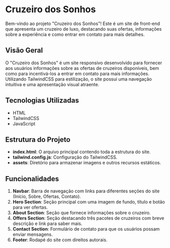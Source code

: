# Cruzeiro dos Sonhos

Bem-vindo ao projeto "Cruzeiro dos Sonhos"! Este é um site de front-end que apresenta um cruzeiro de luxo, destacando suas ofertas, informações sobre a experiência e como entrar em contato para mais detalhes.

## Visão Geral

O "Cruzeiro dos Sonhos" é um site responsivo desenvolvido para fornecer aos usuários informações sobre as ofertas de cruzeiros disponíveis, bem como para incentivá-los a entrar em contato para mais informações. Utilizando TailwindCSS para estilização, o site possui uma navegação intuitiva e uma apresentação visual atraente.

## Tecnologias Utilizadas

- HTML
- TailwindCSS
- JavaScript

## Estrutura do Projeto

- **index.html**: O arquivo principal contendo toda a estrutura do site.
- **tailwind.config.js**: Configuração do TailwindCSS.
- **assets**: Diretório para armazenar imagens e outros recursos estáticos.

## Funcionalidades

1. **Navbar**: Barra de navegação com links para diferentes seções do site (Início, Sobre, Ofertas, Contato).
2. **Hero Section**: Seção principal com uma imagem de fundo, título e botão para ver ofertas.
3. **About Section**: Seção que fornece informações sobre o cruzeiro.
4. **Offers Section**: Seção destacando três pacotes de cruzeiros com breve descrição e link para saber mais.
5. **Contact Section**: Formulário de contato para que os usuários possam enviar mensagens.
6. **Footer**: Rodapé do site com direitos autorais.
